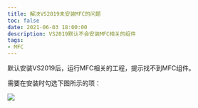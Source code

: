 ```yaml
---
title: 解决VS2019未安装MFC的问题
toc: false
date: 2021-06-03 18:00:00
description: VS2019默认不会安装MFC相关的组件
tags:
- MFC
---
```


默认安装VS2019后，运行MFC相关的工程，提示找不到MFC组件。

需要在安装时勾选下图所示的项：

![](/images/vs2019-install-mfc.png)

